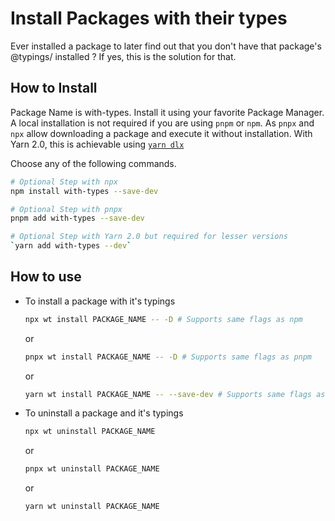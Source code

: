 # Install Packages with their types

Ever installed a package to later find out that you don't have that package's @typings/ installed ? If yes, this is the solution for that.

## How to Install
Package Name is with-types. Install it using your favorite Package Manager. 
A local installation is not required if you are using `pnpm` or `npm`. As `pnpx` and `npx` allow downloading a package and execute it without installation.
With Yarn 2.0, this is achievable using [`yarn dlx`](https://yarnpkg.com/cli/dlx)

Choose any of the following commands.

```bash
# Optional Step with npx
npm install with-types --save-dev

```
```bash
# Optional Step with pnpx
pnpm add with-types --save-dev
```

``` bash
# Optional Step with Yarn 2.0 but required for lesser versions
`yarn add with-types --dev`
```

## How to use

- To install a package with it's typings

    ```bash
    npx wt install PACKAGE_NAME -- -D # Supports same flags as npm
    ```
    
    or

    ```bash
    pnpx wt install PACKAGE_NAME -- -D # Supports same flags as pnpm
    ```

    or

    ```bash
    yarn wt install PACKAGE_NAME -- --save-dev # Supports same flags as yarn. It assumes that package is installed locally.
    ```

- To uninstall a package and it's typings

    ```bash
    npx wt uninstall PACKAGE_NAME
    ```

    or

    ```bash
    pnpx wt uninstall PACKAGE_NAME
    ```
    
    or

    ```
    yarn wt uninstall PACKAGE_NAME
    ```